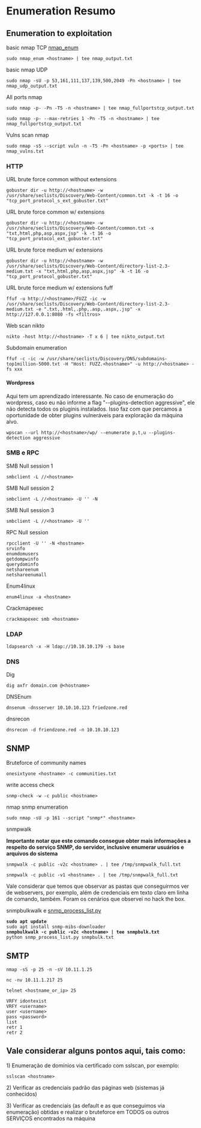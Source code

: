 # Enumeration Resumo

## Enumeration to exploitation

basic nmap TCP [nmap\_enum](https://app.gitbook.com/s/G7hJBZ74BeKBgUnukZ44/scripts/nmap\_enum)

```
sudo nmap_enum <hostname> | tee nmap_output.txt
```

basic nmap UDP

```
sudo nmap -sU -p 53,161,111,137,139,500,2049 -Pn <hostname> | tee nmap_udp_output.txt
```

All ports nmap

```
sudo nmap -p- -Pn -T5 -n <hostname> | tee nmap_fullportstcp_output.txt
```

```
sudo nmap -p- --max-retries 1 -Pn -T5 -n <hostname> | tee nmap_fullportstcp_output.txt
```

Vulns scan nmap

```
sudo nmap -sS --script vuln -n -T5 -Pn <hostname> -p <ports> | tee nmap_vulns.txt
```

### HTTP

URL brute force common without extensions

```
gobuster dir -u http://<hostname> -w /usr/share/seclists/Discovery/Web-Content/common.txt -k -t 16 -o "tcp_port_protocol_s_ext_gobuster.txt"
```

URL brute force common w/ extensions

```
gobuster dir -u http://<hostname> -w /usr/share/seclists/Discovery/Web-Content/common.txt -x "txt,html,php,asp,aspx,jsp" -k -t 16 -o "tcp_port_protocol_ext_gobuster.txt"
```

URL brute force medium w/ extensions

```
gobuster dir -u http://<hostname> -w /usr/share/seclists/Discovery/Web-Content/directory-list-2.3-medium.txt -x "txt,html,php,asp,aspx,jsp" -k -t 16 -o "tcp_port_protocol_gobuster.txt"
```

URL brute force medium w/ extensions fuff

```
ffuf -u http://<hostname>/FUZZ -ic -w /usr/share/seclists/Discovery/Web-Content/directory-list-2.3-medium.txt -e ".txt,.html,.php,.asp,.aspx,.jsp" -x http://127.0.0.1:8080 -fs <filtros>
```

Web scan nikto

```
nikto -host http://<hostname> -T x 6 | tee nikto_output.txt
```

Subdomain enumeration

```
ffuf -c -ic -w /usr/share/seclists/Discovery/DNS/subdomains-top1million-5000.txt -H "Host: FUZZ.<hostname>" -u http://<hostname> -fs xxx
```

#### Wordpress

Aqui tem um aprendizado interessante. No caso de enumeração do wordpress, caso eu não informe a flag "--plugins-detection aggressive", ele não detecta todos os pluginis instalados. Isso faz com que percamos a oportunidade de obter plugins vulneráveis para exploração da máquina alvo.

```
wpscan --url http://<hostname>/wp/ --enumerate p,t,u --plugins-detection aggressive
```

### SMB e RPC

SMB Null session 1

```
smbclient -L //<hostname>
```

SMB Null session 2

```
smbclient -L //<hostname> -U '' -N
```

SMB Null session 3

```
smbclient -L //<hostname> -U ''
```

RPC Null session

```
rpcclient -U '' -N <hostname>
srvinfo
enumdomusers
getdompwinfo
querydominfo
netshareenum
netshareenumall
```

Enum4linux

```
enum4linux -a <hostname>
```

Crackmapexec

```
crackmapexec smb <hostname>
```

### LDAP

```
ldapsearch -x -H ldap://10.10.10.179 -s base
```

### DNS

Dig

```
dig axfr domain.com @<hostname>
```

DNSEnum

```
dnsenum -dnsserver 10.10.10.123 friedzone.red
```

dnsrecon

```
dnsrecon -d friendzone.red -n 10.10.10.123
```

## SNMP

Bruteforce of community names

```
onesixtyone <hostname> -c communities.txt
```

write access check

```
snmp-check -w -c public <hostname>
```

nmap snmp enumeration

```
sudo nmap -sU -p 161 --script "snmp*" <hostname>
```

snmpwalk

**Importante notar que este comando consegue obter mais informações a respeito do serviço SNMP, do servidor, inclusive enumerar usuários e arquivos do sistema**

```
snmpwalk -c public -v2c <hostname> . | tee /tmp/snmpwalk_full.txt
```

```
snmpwalk -c public -v1 <hostname> . | tee /tmp/snmpwalk_full.txt
```

Vale considerar que temos que observar as pastas que conseguirmos ver de webservers, por exemplo, além de credenciais em texto claro em linha de comando, também. Foram os cenários que observei no hack the box.

snmpbulkwalk e [snmp\_process\_list.py](scripts/snmp\_process\_list.py.md)

<pre><code><strong>sudo apt update
</strong>sudo apt install snmp-mibs-downloader
<strong>snmpbulkwalk -c public -v2c &#x3C;hostname> | tee snmpbulk.txt
</strong>python snmp_process_list.py snmpbulk.txt
</code></pre>

## SMTP

```
nmap -sS -p 25 -n -sV 10.11.1.25
```

```
nc -nv 10.11.1.217 25
```

```
telnet <hostname_or_ip> 25
```

```
VRFY idontexist
VRFY <username>
user <username>
pass <password>
list
retr 1
retr 2

```

## Vale considerar alguns pontos aqui, tais como:

1\) Enumeração de domínios via certificado com sslscan, por exemplo:

```
sslscan <hostname>
```

2\) Verificar as credenciais padrão das páginas web (sistemas já conhecidos)

3\) Verificar as credenciais (as default e as que conseguimos via enumeração) obtidas e realizar o bruteforce em TODOS os outros SERVIÇOS encontrados na máquina
